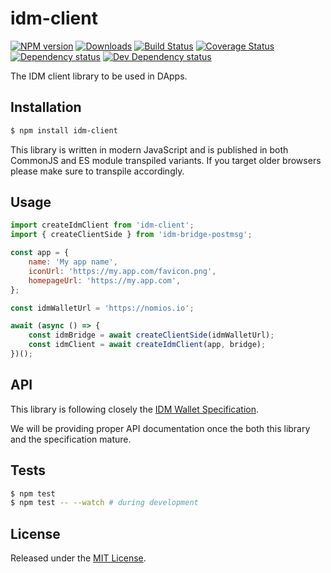# idm-client

[![NPM version][npm-image]][npm-url] [![Downloads][downloads-image]][npm-url] [![Build Status][travis-image]][travis-url] [![Coverage Status][codecov-image]][codecov-url] [![Dependency status][david-dm-image]][david-dm-url] [![Dev Dependency status][david-dm-dev-image]][david-dm-dev-url]

[npm-url]:https://npmjs.org/package/idm-client
[downloads-image]:http://img.shields.io/npm/dm/idm-client.svg
[npm-image]:http://img.shields.io/npm/v/idm-client.svg
[travis-url]:https://travis-ci.org/ipfs-shipyard/js-idm-client
[travis-image]:http://img.shields.io/travis/ipfs-shipyard/js-idm-client/master.svg
[codecov-url]:https://codecov.io/gh/ipfs-shipyard/js-idm-client
[codecov-image]:https://img.shields.io/codecov/c/github/ipfs-shipyard/js-idm-client/master.svg
[david-dm-url]:https://david-dm.org/ipfs-shipyard/js-idm-client
[david-dm-image]:https://img.shields.io/david/ipfs-shipyard/js-idm-client.svg
[david-dm-dev-url]:https://david-dm.org/ipfs-shipyard/js-idm-client?type=dev
[david-dm-dev-image]:https://img.shields.io/david/dev/ipfs-shipyard/js-idm-client.svg

The IDM client library to be used in DApps.


## Installation

```sh
$ npm install idm-client
```

This library is written in modern JavaScript and is published in both CommonJS and ES module transpiled variants. If you target older browsers please make sure to transpile accordingly.


## Usage

```js
import createIdmClient from 'idm-client';
import { createClientSide } from 'idm-bridge-postmsg';

const app = {
    name: 'My app name',
    iconUrl: 'https://my.app.com/favicon.png',
    homepageUrl: 'https://my.app.com',
};

const idmWalletUrl = 'https://nomios.io';

await (async () => {
    const idmBridge = await createClientSide(idmWalletUrl);
    const idmClient = await createIdmClient(app, bridge);
})();
```


## API

This library is following closely the [IDM Wallet Specification](https://github.com/ipfs-shipyard/pm-idm/blob/master/docs/idm-spec.md).

We will be providing proper API documentation once the both this library and the specification mature.


## Tests

```sh
$ npm test
$ npm test -- --watch # during development
```


## License

Released under the [MIT License](http://www.opensource.org/licenses/mit-license.php).
